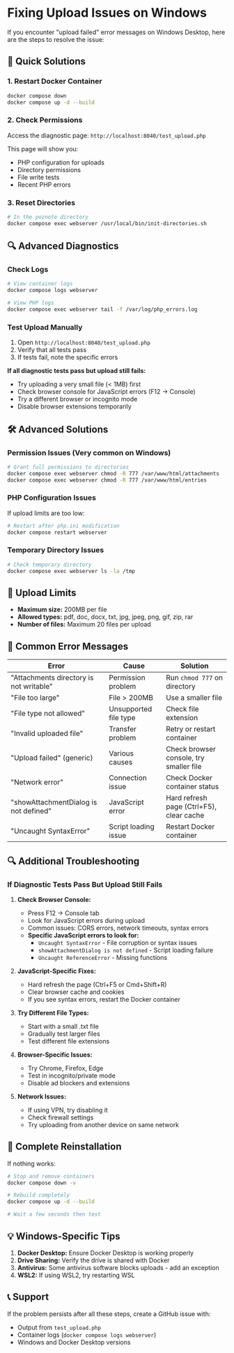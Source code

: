 # Fixing Upload Issues on Windows

If you encounter "upload failed" error messages on Windows Desktop, here are the steps to resolve the issue:

## 🔧 Quick Solutions

### 1. Restart Docker Container
```bash
docker compose down
docker compose up -d --build
```

### 2. Check Permissions
Access the diagnostic page: `http://localhost:8040/test_upload.php`

This page will show you:
- PHP configuration for uploads
- Directory permissions
- File write tests
- Recent PHP errors

### 3. Reset Directories
```bash
# In the poznote directory
docker compose exec webserver /usr/local/bin/init-directories.sh
```

## 🔍 Advanced Diagnostics

### Check Logs
```bash
# View container logs
docker compose logs webserver

# View PHP logs
docker compose exec webserver tail -f /var/log/php_errors.log
```

### Test Upload Manually
1. Open `http://localhost:8040/test_upload.php`
2. Verify that all tests pass
3. If tests fail, note the specific errors

**If all diagnostic tests pass but upload still fails:**
- Try uploading a very small file (< 1MB) first
- Check browser console for JavaScript errors (F12 → Console)
- Try a different browser or incognito mode
- Disable browser extensions temporarily

## 🛠️ Advanced Solutions

### Permission Issues (Very common on Windows)
```bash
# Grant full permissions to directories
docker compose exec webserver chmod -R 777 /var/www/html/attachments
docker compose exec webserver chmod -R 777 /var/www/html/entries
```

### PHP Configuration Issues
If upload limits are too low:
```bash
# Restart after php.ini modification
docker compose restart webserver
```

### Temporary Directory Issues
```bash
# Check temporary directory
docker compose exec webserver ls -la /tmp
```

## 📁 Upload Limits

- **Maximum size:** 200MB per file
- **Allowed types:** pdf, doc, docx, txt, jpg, jpeg, png, gif, zip, rar
- **Number of files:** Maximum 20 files per upload

## 🚨 Common Error Messages

| Error | Cause | Solution |
|-------|-------|----------|
| "Attachments directory is not writable" | Permission problem | Run `chmod 777` on directory |
| "File too large" | File > 200MB | Use a smaller file |
| "File type not allowed" | Unsupported file type | Check file extension |
| "Invalid uploaded file" | Transfer problem | Retry or restart container |
| "Upload failed" (generic) | Various causes | Check browser console, try smaller file |
| "Network error" | Connection issue | Check Docker container status |
| "showAttachmentDialog is not defined" | JavaScript error | Hard refresh page (Ctrl+F5), clear cache |
| "Uncaught SyntaxError" | Script loading issue | Restart Docker container |

## 🔍 Additional Troubleshooting

### If Diagnostic Tests Pass But Upload Still Fails

1. **Check Browser Console:**
   - Press F12 → Console tab
   - Look for JavaScript errors during upload
   - Common issues: CORS errors, network timeouts, syntax errors
   - **Specific JavaScript errors to look for:**
     - `Uncaught SyntaxError` - File corruption or syntax issues
     - `showAttachmentDialog is not defined` - Script loading failure
     - `Uncaught ReferenceError` - Missing functions

2. **JavaScript-Specific Fixes:**
   - Hard refresh the page (Ctrl+F5 or Cmd+Shift+R)
   - Clear browser cache and cookies
   - If you see syntax errors, restart the Docker container

2. **Try Different File Types:**
   - Start with a small .txt file
   - Gradually test larger files
   - Test different file extensions

3. **Browser-Specific Issues:**
   - Try Chrome, Firefox, Edge
   - Test in incognito/private mode
   - Disable ad blockers and extensions

4. **Network Issues:**
   - If using VPN, try disabling it
   - Check firewall settings
   - Try uploading from another device on same network

## 🔄 Complete Reinstallation

If nothing works:
```bash
# Stop and remove containers
docker compose down -v

# Rebuild completely
docker compose up -d --build

# Wait a few seconds then test
```

## 💡 Windows-Specific Tips

1. **Docker Desktop:** Ensure Docker Desktop is working properly
2. **Drive Sharing:** Verify the drive is shared with Docker
3. **Antivirus:** Some antivirus software blocks uploads - add an exception
4. **WSL2:** If using WSL2, try restarting WSL

## 📞 Support

If the problem persists after all these steps, create a GitHub issue with:
- Output from `test_upload.php`
- Container logs (`docker compose logs webserver`)
- Windows and Docker Desktop versions
